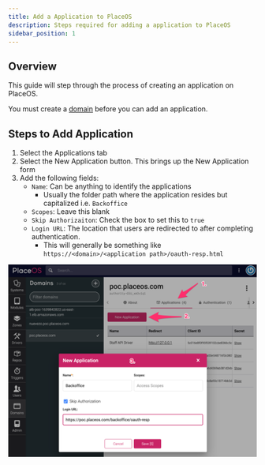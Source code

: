 ```yaml
---
title: Add a Application to PlaceOS
description: Steps required for adding a application to PlaceOS
sidebar_position: 1
---
```


## Overview

This guide will step through the process of creating an application on PlaceOS.

You must create a [domain](./add-domain.md) before you can add an application.

## Steps to Add Application

1. Select the Applications tab
2. Select the New Application button.
This brings up the New Application form
3. Add the following fields:
   - `Name`: Can be anything to identify the applications
      - Usually the folder path where the application resides but capitalized i.e. `Backoffice`
   - `Scopes`: Leave this blank
   - `Skip Authorizaiton`: Check the box to set this to `true`
   - `Login URL`: The location that users are redirected to after completing authentication.
      - This will generally be something like `https://<domain>/<application path>/oauth-resp.html`

![Add Application](./assets/add_application.png)

